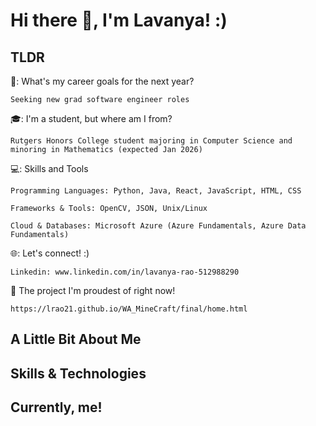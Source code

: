 # Hi there 👋, I'm Lavanya!  :)

## TLDR
  🌟: What's my career goals for the next year?
  
    Seeking new grad software engineer roles

  🎓: I'm a student, but where am I from?
  
    Rutgers Honors College student majoring in Computer Science and minoring in Mathematics (expected Jan 2026)

  💻: Skills and Tools 
    
    Programming Languages: Python, Java, React, JavaScript, HTML, CSS
    
    Frameworks & Tools: OpenCV, JSON, Unix/Linux
    
    Cloud & Databases: Microsoft Azure (Azure Fundamentals, Azure Data Fundamentals)
  🌐: Let's connect! :)

    Linkedin: www.linkedin.com/in/lavanya-rao-512988290

  🎉 The project I'm proudest of right now!

    https://lrao21.github.io/WA_MineCraft/final/home.html
  
## A Little Bit About Me

  

## Skills & Technologies

## Currently, me!

